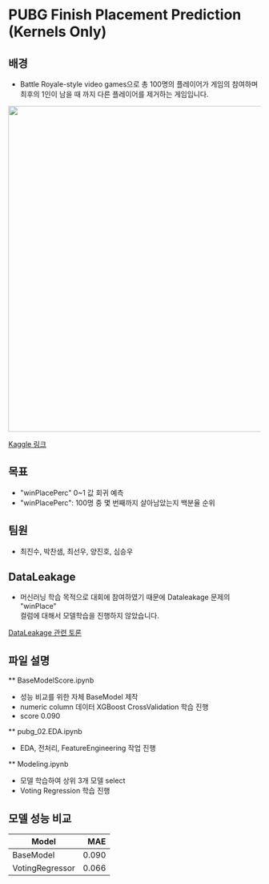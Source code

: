 # PUBG Finish Placement Prediction (Kernels Only)
## 배경
- Battle Royale-style video games으로 총 100명의 플레이어가 게임의 참여하며   
최후의 1인이 남을 때 까지 다른 플레이어를 제거하는 게임입니다.

<img width="650" src="https://storage.googleapis.com/kaggle-media/competitions/PUBG/PUBG%20Inlay.jpg">

[Kaggle 링크](https://www.kaggle.com/competitions/pubg-finish-placement-prediction)

## 목표
- "winPlacePerc" 0~1 값 회귀 예측 
- "winPlacePerc": 100명 중 몇 번째까지 살아남았는지 백분율 순위

## 팀원
- 최진수, 박찬샘, 최선우, 양진호, 심승우

## DataLeakage
- 머신러닝 학습 목적으로 대회에 참여하였기 때문에 Dataleakage 문제의 "winPlace"    
컬럼에 대해서 모델학습을 진행하지 않았습니다.

[DataLeakage 관련 토론](https://www.kaggle.com/competitions/pubg-finish-placement-prediction/discussion/79161)

## 파일 설명
** BaseModelScore.ipynb
- 성능 비교를 위한 자체 BaseModel 제작
- numeric column 데이터 XGBoost CrossValidation 학습 진행
- score 0.090

** pubg_02.EDA.ipynb
- EDA, 전처리, FeatureEngineering 작업 진행

** Modeling.ipynb
- 모델 학습하여 상위 3개 모델 select
- Voting Regression 학습 진행


## 모델 성능 비교

|Model| MAE |
|---|-------:|
|BaseModel| 0.090|
|VotingRegressor| 0.066|